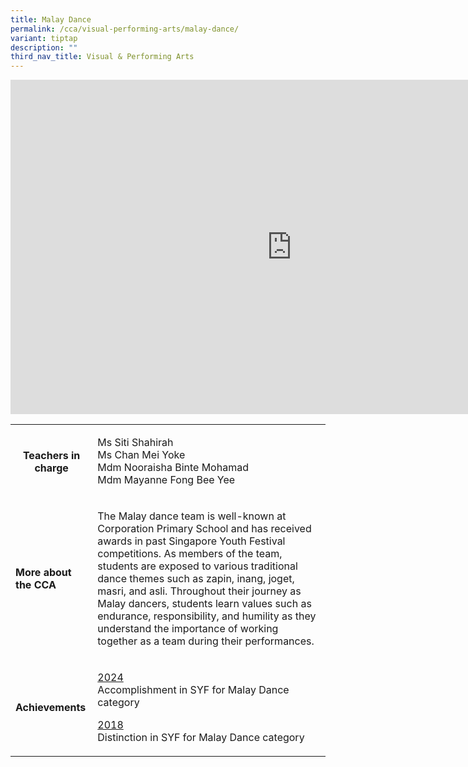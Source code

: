 ```yaml
---
title: Malay Dance
permalink: /cca/visual-performing-arts/malay-dance/
variant: tiptap
description: ""
third_nav_title: Visual & Performing Arts
---
```

<div class="iframe-wrapper">
<iframe height="535" width="900" allowfullscreen="true" frameborder="0" src="https://docs.google.com/presentation/d/e/2PACX-1vS4Bs6T_xAOBdNjGDU8CXcQtxE6QwPyry1lTqcv-PzyHVJuq2Tn8ERmRgwCLvxTTvZGunWDZxXT-2PP/embed?start=true&amp;loop=true&amp;delayms=3000"></iframe>
</div>
<table style="minWidth: 50px">
<colgroup>
<col>
<col>
</colgroup>
<tbody>
<tr>
<th rowspan="1" colspan="1">
<p><strong>Teachers in charge</strong>
</p>
<p></p>
</th>
<td rowspan="1" colspan="1">
<p>Ms Siti Shahirah
<br>Ms Chan Mei Yoke
<br>Mdm Nooraisha Binte Mohamad
<br>Mdm Mayanne Fong Bee Yee</p>
</td>
</tr>
<tr>
<td rowspan="1" colspan="1">
<p><strong>More about the CCA</strong>
</p>
</td>
<td rowspan="1" colspan="1">
<p>The Malay dance team is well-known at Corporation Primary School and has
received awards in past Singapore Youth Festival competitions. As members
of the team, students are exposed to various traditional dance themes such
as zapin, inang, joget, masri, and asli. Throughout their journey as Malay
dancers, students learn values such as endurance, responsibility, and humility
as they understand the importance of working together as a team during
their performances.</p>
</td>
</tr>
<tr>
<td rowspan="1" colspan="1">
<p><strong>Achievements</strong>
</p>
</td>
<td rowspan="1" colspan="1">
<p><u>2024</u>
<br>Accomplishment in SYF for Malay Dance category</p>
<p><u>2018</u>
<br>Distinction in SYF for Malay Dance category</p>
</td>
</tr>
</tbody>
</table>
<p></p>